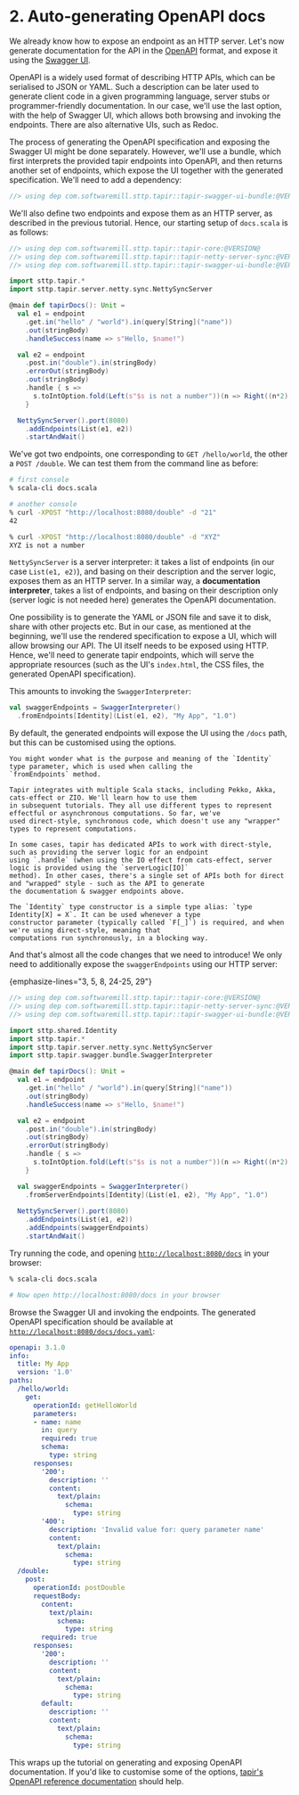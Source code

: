 # 2. Auto-generating OpenAPI docs

We already know how to expose an endpoint as an HTTP server. Let's now generate documentation for the API in the 
[OpenAPI](https://swagger.io/specification/) format, and expose it using the [Swagger UI](https://swagger.io).

OpenAPI is a widely used format of describing HTTP APIs, which can be serialised to JSON or YAML. Such a description can
be later used to generate client code in a given programming language, server stubs or programmer-friendly 
documentation. In our case, we'll use the last option, with the help of Swagger UI, which allows both browsing and 
invoking the endpoints. There are also alternative UIs, such as Redoc.

The process of generating the OpenAPI specification and exposing the Swagger UI might be done separately. However, we'll 
use a bundle, which first interprets the provided tapir endpoints into OpenAPI, and then returns another set of 
endpoints, which expose the UI together with the generated specification. We'll need to add a dependency:

```scala
//> using dep com.softwaremill.sttp.tapir::tapir-swagger-ui-bundle:@VERSION@
```

We'll also define two endpoints and expose them as an HTTP server, as described in the previous tutorial. Hence, our 
starting setup of `docs.scala` is as follows:

```scala
//> using dep com.softwaremill.sttp.tapir::tapir-core:@VERSION@
//> using dep com.softwaremill.sttp.tapir::tapir-netty-server-sync:@VERSION@
//> using dep com.softwaremill.sttp.tapir::tapir-swagger-ui-bundle:@VERSION@

import sttp.tapir.*
import sttp.tapir.server.netty.sync.NettySyncServer

@main def tapirDocs(): Unit =
  val e1 = endpoint
    .get.in("hello" / "world").in(query[String]("name"))
    .out(stringBody)
    .handleSuccess(name => s"Hello, $name!")

  val e2 = endpoint
    .post.in("double").in(stringBody)
    .errorOut(stringBody)
    .out(stringBody)
    .handle { s => 
      s.toIntOption.fold(Left(s"$s is not a number"))(n => Right((n*2).toString)) 
    }

  NettySyncServer().port(8080)
    .addEndpoints(List(e1, e2))
    .startAndWait()
```

We've got two endpoints, one corresponding to `GET /hello/world`, the other a `POST /double`. We can test them from
the command line as before:

```bash
# first console
% scala-cli docs.scala

# another console
% curl -XPOST "http://localhost:8080/double" -d "21"
42

% curl -XPOST "http://localhost:8080/double" -d "XYZ"
XYZ is not a number
```

`NettySyncServer` is a server interpreter: it takes a list of endpoints (in our case `List(e1, e2)`), and basing on 
their description and the server logic, exposes them as an HTTP server. In a similar way, a **documentation interpreter**,
takes a list of endpoints, and basing on their description only (server logic is not needed here) generates the OpenAPI
documentation.

One possibility is to generate the YAML or JSON file and save it to disk, share with other projects etc. But in our 
case, as mentioned at the beginning, we'll use the rendered specification to expose a UI, which will allow browsing
our API. The UI itself needs to be exposed using HTTP. Hence, we'll need to generate tapir endpoints, which will serve 
the appropriate resources (such as the UI's `index.html`, the CSS files, the generated OpenAPI specification).

This amounts to invoking the `SwaggerInterpreter`:

```scala
val swaggerEndpoints = SwaggerInterpreter()
  .fromEndpoints[Identity](List(e1, e2), "My App", "1.0")
```

By default, the generated endpoints will expose the UI using the `/docs` path, but this can be customised using the
options.

```{note}
You might wonder what is the purpose and meaning of the `Identity` type parameter, which is used when calling the 
`fromEndpoints` method. 

Tapir integrates with multiple Scala stacks, including Pekko, Akka, cats-effect or ZIO. We'll learn how to use them
in subsequent tutorials. They all use different types to represent effectful or asynchronous computations. So far, we've 
used direct-style, synchronous code, which doesn't use any "wrapper" types to represent computations. 

In some cases, tapir has dedicated APIs to work with direct-style, such as providing the server logic for an endpoint
using `.handle` (when using the IO effect from cats-effect, server logic is provided using the `serverLogic[IO]` 
method). In other cases, there's a single set of APIs both for direct and "wrapped" style - such as the API to generate
the documentation & swagger endpoints above.

The `Identity` type constructor is a simple type alias: `type Identity[X] = X`. It can be used whenever a type 
constructor parameter (typically called `F[_]`) is required, and when we're using direct-style, meaning that 
computations run synchronously, in a blocking way.
```

And that's almost all the code changes that we need to introduce! We only need to additionally expose the 
`swaggerEndpoints` using our HTTP server:

{emphasize-lines="3, 5, 8, 24-25, 29"}
```scala
//> using dep com.softwaremill.sttp.tapir::tapir-core:@VERSION@
//> using dep com.softwaremill.sttp.tapir::tapir-netty-server-sync:@VERSION@
//> using dep com.softwaremill.sttp.tapir::tapir-swagger-ui-bundle:@VERSION@

import sttp.shared.Identity
import sttp.tapir.*
import sttp.tapir.server.netty.sync.NettySyncServer
import sttp.tapir.swagger.bundle.SwaggerInterpreter

@main def tapirDocs(): Unit =
  val e1 = endpoint
    .get.in("hello" / "world").in(query[String]("name"))
    .out(stringBody)
    .handleSuccess(name => s"Hello, $name!")

  val e2 = endpoint
    .post.in("double").in(stringBody)
    .out(stringBody)
    .errorOut(stringBody)
    .handle { s => 
      s.toIntOption.fold(Left(s"$s is not a number"))(n => Right((n*2).toString)) 
    }

  val swaggerEndpoints = SwaggerInterpreter()
    .fromServerEndpoints[Identity](List(e1, e2), "My App", "1.0")
 
  NettySyncServer().port(8080)
    .addEndpoints(List(e1, e2))
    .addEndpoints(swaggerEndpoints)
    .startAndWait()
```

Try running the code, and opening [`http://localhost:8080/docs`](http://localhost:8080/docs) in your browser:

```bash
% scala-cli docs.scala

# Now open http://localhost:8080/docs in your browser
```

Browse the Swagger UI and invoking the endpoints. The generated OpenAPI specification should be available at 
[`http://localhost:8080/docs/docs.yaml`](http://localhost:8080/docs/docs.yaml):

```yaml
openapi: 3.1.0
info:
  title: My App
  version: '1.0'
paths:
  /hello/world:
    get:
      operationId: getHelloWorld
      parameters:
      - name: name
        in: query
        required: true
        schema:
          type: string
      responses:
        '200':
          description: ''
          content:
            text/plain:
              schema:
                type: string
        '400':
          description: 'Invalid value for: query parameter name'
          content:
            text/plain:
              schema:
                type: string
  /double:
    post:
      operationId: postDouble
      requestBody:
        content:
          text/plain:
            schema:
              type: string
        required: true
      responses:
        '200':
          description: ''
          content:
            text/plain:
              schema:
                type: string
        default:
          description: ''
          content:
            text/plain:
              schema:
                type: string
```

This wraps up the tutorial on generating and exposing OpenAPI documentation. If you'd like to customise some of the
options, [tapir's OpenAPI reference documentation](../docs/openapi.md) should help.
